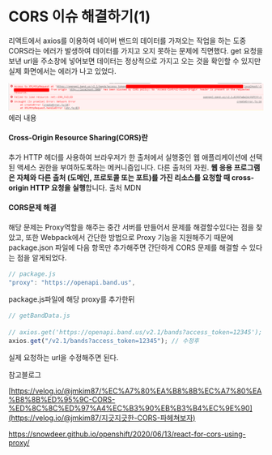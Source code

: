 # CORS 이슈 해결하기(1)

리액트에서 axios를 이용하여 네이버 밴드의 데이터를 가져오는 작업을 하는 도중 CORS라는 에러가 발생하여 데이터를 가지고 오지 못하는 문제에 직면했다. get 요청을 보낸 url을 주소창에 넣어보면 데이터는 정상적으로 가지고 오는 것을 확인할 수 있지만 실제 화면에서는 에러가 나고 있었다.

![img](/images/react/cors.png)에러 내용

#### **Cross-Origin Resource Sharing(CORS)란**

추가 HTTP 헤더를 사용하여 브라우저가 한 출처에서 실행중인 웹 애플리케이션에 선택된 액세스 권한을 부여하도록하는 메커니즘입니다. 다른 출처의 자원. **웹 응용 프로그램은 자체와 다른 출처 (도메인, 프로토콜 또는 포트)를 가진 리소스를 요청할 때 cross-origin HTTP 요청을 실행**합니다.
출처 MDN

#### **CORS문제 해결**

해당 문제는 Proxy역할을 해주는 중간 서버를 만들어서 문제를 해결할수있다는 점을 찾았고, 또한 Webpack에서 간단한 방법으로 Proxy 기능을 지원해주기 때문에 package.json 파일에 다음 항목만 추가해주면 간단하게 CORS 문제를 해결할 수 있다는 점을 알게되었다.

```javascript
// package.js
"proxy": "https://openapi.band.us",
```

package.js파일에 해당 proxy를 추가한뒤

```javascript
// getBandData.js

// axios.get('https://openapi.band.us/v2.1/bands?access_token=12345'); 수정전
axios.get("/v2.1/bands?access_token=12345"); // 수정후
```

실제 요청하는 url을 수정해주면 된다.

참고블로그

[https://velog.io/@jmkim87/%EC%A7%80%EA%B8%8B%EC%A7%80%EA%B8%8B%ED%95%9C-CORS-%ED%8C%8C%ED%97%A4%EC%B3%90%EB%B3%B4%EC%9E%90](https://velog.io/@jmkim87/지긋지긋한-CORS-파헤쳐보자)

https://snowdeer.github.io/openshift/2020/06/13/react-for-cors-using-proxy/
